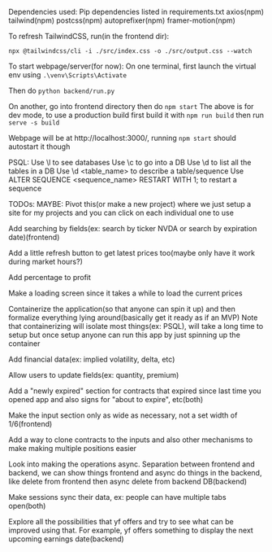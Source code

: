 Dependencies used:
Pip dependencies listed in requirements.txt
axios(npm)
tailwind(npm)
postcss(npm)
autoprefixer(npm)
framer-motion(npm)

To refresh TailwindCSS, run(in the frontend dir):
```
npx @tailwindcss/cli -i ./src/index.css -o ./src/output.css --watch
```

To start webpage/server(for now):
On one terminal, first launch the virtual env using `.\venv\Scripts\Activate`

Then do `python backend/run.py`

On another, go into frontend directory then do `npm start`
The above is for dev mode, to use a production build first build it with `npm run build` then run `serve -s build`

Webpage will be at http://localhost:3000/, running `npm start` should autostart it though

PSQL:
Use \l to see databases
Use \c <DB> to go into a DB
Use \d to list all the tables in a DB
Use \d <table_name> to describe a table/sequence
Use ALTER SEQUENCE <sequence_name> RESTART WITH 1; to restart a sequence


TODOs:
MAYBE: Pivot this(or make a new project) where we just setup a site for my projects and you can click on each individual one to use

Add searching by fields(ex: search by ticker NVDA or search by expiration date)(frontend)

Add a little refresh button to get latest prices too(maybe only have it work during market hours?)

Add percentage to profit

Make a loading screen since it takes a while to load the current prices

Containerize the application(so that anyone can spin it up) and then formalize everything lying around(basically get it ready as if an MVP)
Note that containerizing will isolate most things(ex: PSQL), will take a long time to setup but once setup anyone can run this app
by just spinning up the container

Add financial data(ex: implied volatility, delta, etc)

Allow users to update fields(ex: quantity, premium)

Add a "newly expired" section for contracts that expired since last time you opened app and also signs for "about to expire", etc(both)

Make the input section only as wide as necessary, not a set width of 1/6(frontend)

Add a way to clone contracts to the inputs and also other mechanisms to make making multiple positions easier

Look into making the operations async. Separation between frontend and backend, we can show things frontend and async do things in the backend, like delete from frontend then async delete from backend DB(backend)

Make sessions sync their data, ex: people can have multiple tabs open(both)

Explore all the possibilities that yf offers and try to see what can be improved using that. For example, yf offers something to display the next upcoming earnings date(backend)
